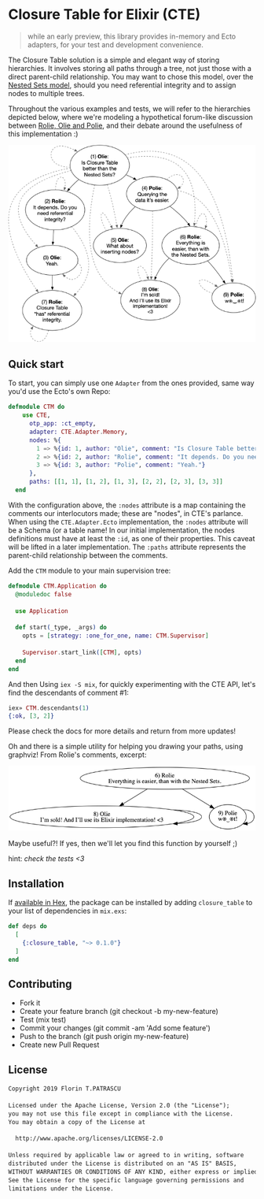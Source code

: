 # Closure Table for Elixir (CTE)

> while an early preview, this library provides in-memory and Ecto adapters, for your test and development convenience.

The Closure Table solution is a simple and elegant way of storing hierarchies. It involves storing all paths through a tree, not just those with a direct parent-child relationship. You may want to chose this model, over the [Nested Sets model](https://en.wikipedia.org/wiki/Nested_set_model), should you need referential integrity and to assign nodes to multiple trees.

Throughout the various examples and tests, we will refer to the hierarchies depicted below, where we're modeling a hypothetical forum-like discussion between [Rolie, Olie and Polie](https://www.youtube.com/watch?v=LTkmaE_QWMQ), and their debate around the usefulness of this implementation :)

![Closure Table](assets/closure_table.png)

## Quick start

To start, you can simply use one `Adapter` from the ones provided, same way you'd use the Ecto's own Repo:

```elixir
defmodule CTM do
    use CTE,
      otp_app: :ct_empty,
      adapter: CTE.Adapter.Memory,
      nodes: %{
        1 => %{id: 1, author: "Olie", comment: "Is Closure Table better than the Nested Sets?"},
        2 => %{id: 2, author: "Rolie", comment: "It depends. Do you need referential integrity?"},
        3 => %{id: 3, author: "Polie", comment: "Yeah."}
      },
      paths: [[1, 1], [1, 2], [1, 3], [2, 2], [2, 3], [3, 3]]
  end
```

With the configuration above, the `:nodes` attribute is a map containing the comments our interlocutors made; these are "nodes", in CTE's parlance. When using the `CTE.Adapter.Ecto` implementation, the `:nodes` attribute will be a Schema (or a table name! In our initial implementation, the nodes definitions must have at least the `:id`, as one of their properties. This caveat will be lifted in a later implementation. The `:paths` attribute represents the parent-child relationship between the comments.

Add the `CTM` module to your main supervision tree:

```elixir
defmodule CTM.Application do
  @moduledoc false

  use Application

  def start(_type, _args) do
    opts = [strategy: :one_for_one, name: CTM.Supervisor]

    Supervisor.start_link([CTM], opts)
  end
end
```

And then Using `iex -S mix`, for quickly experimenting with the CTE API, let's find the descendants of comment #1:

```elixir
iex» CTM.descendants(1)
{:ok, [3, 2]}
```

Please check the docs for more details and return from more updates!

Oh and there is a simple utility for helping you drawing your paths, using graphviz! From Rolie's comments, excerpt:

![](assets/dot.dot.dot.png)

Maybe useful?! If yes, then we'll let you find this function by yourself ;)

hint: _check the tests <3_

## Installation

If [available in Hex](https://hex.pm/docs/publish), the package can be installed
by adding `closure_table` to your list of dependencies in `mix.exs`:

```elixir
def deps do
  [
    {:closure_table, "~> 0.1.0"}
  ]
end
```

## Contributing

- Fork it
- Create your feature branch (git checkout -b my-new-feature)
- Test (mix test)
- Commit your changes (git commit -am 'Add some feature')
- Push to the branch (git push origin my-new-feature)
- Create new Pull Request

## License

```txt
Copyright 2019 Florin T.PATRASCU

Licensed under the Apache License, Version 2.0 (the "License");
you may not use this file except in compliance with the License.
You may obtain a copy of the License at

  http://www.apache.org/licenses/LICENSE-2.0

Unless required by applicable law or agreed to in writing, software
distributed under the License is distributed on an "AS IS" BASIS,
WITHOUT WARRANTIES OR CONDITIONS OF ANY KIND, either express or implied.
See the License for the specific language governing permissions and
limitations under the License.
```
